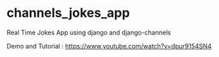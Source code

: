 # channels_jokes_app
Real Time Jokes App using django and django-channels

Demo and Tutorial : https://www.youtube.com/watch?v=dpur9154SN4
